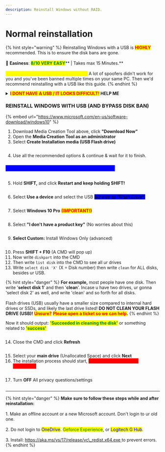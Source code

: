 ```yaml
---
description: Reinstall Windows without RAID.
---
```


# Normal reinstallation

{% hint style="warning" %}
Reinstalling Windows with a USB is <mark style="color:red;">**HIGHLY**</mark> recommended. This is to ensure the disk bans are gone.\
\
🌟 **Easiness**: <mark style="color:green;">**8/10 VERY EASY**</mark>** | Takes max 15 Minutes.**\
\
<mark style="color:yellow;">**Am I disk banned? This is how to know:**</mark> A lot of spoofers didn't work for you and you've been banned multiple times on your same PC. Then we'd recommend reinstalling with a USB like this guide.&#x20;
{% endhint %}

<details>

<summary><mark style="color:red;"><strong>I DONT HAVE A USB / IT LOOKS DIFFICULT!</strong></mark><strong> HELP ME</strong></summary>

Believe in the process. It may seem challenging at first with all the images and information, but trust us, it's much simpler than it looks! We encourage you to give it a try. If you need assistance, don't hesitate to contact us — we're here to help.\
\
<mark style="color:red;">**Don't have a USB to reinstall with?**</mark> Most cost **$5**, and it's recommended to get one.\
\
<mark style="color:yellow;">**Otherwise:**</mark>** Reinstall Windows by settings** > remove everything > Cloud download > <mark style="color:blue;">**Change settings**</mark> > Clean data <mark style="color:green;">\[YES]</mark> / Delete files from all drives <mark style="color:green;">\[YES]</mark> / Download Windows <mark style="color:green;">\[YES]</mark> > Confirm & next.

</details>

### REINSTALL WINDOWS WITH USB (AND BYPASS DISK BAN)

{% embed url="https://www.microsoft.com/en-us/software-download/windows10" %}

1. Download Media Creation Tool above, click **"Download Now"**
2. Open the **Media Creation Tool as an administrator**
3. Select **Create Installation media (USB Flash drive)**

<figure><img src="../../.gitbook/assets/flashdrive.png" alt=""><figcaption></figcaption></figure>

4. Use all the recommended options & continue & wait for it to finish.

### <mark style="color:blue;background-color:blue;">**YOUR USB CONTENTS LOOK LIKE THIS NOW**</mark>

<figure><img src="../../.gitbook/assets/USB insides.png" alt=""><figcaption></figcaption></figure>

5. Hold **SHIFT,** and click **Restart and keep holding SHIFT!**

<div align="left">

<figure><img src="../../.gitbook/assets/image.webp" alt=""><figcaption></figcaption></figure>

</div>

6. Select **Use a device** and select the USB _<mark style="background-color:blue;">(Known as "Flash Drive")</mark>_

<figure><img src="../../.gitbook/assets/select.webp" alt=""><figcaption></figcaption></figure>

7. Select **Windows 10 Pro** <mark style="color:red;">**(IMPORTANT!)**</mark>

<div align="left">

<figure><img src="../../.gitbook/assets/image.png" alt=""><figcaption></figcaption></figure>

</div>

8. Select **"I don't have a product key"** (No worries about this)

<div align="left">

<figure><img src="../../.gitbook/assets/image.avif" alt=""><figcaption></figcaption></figure>

</div>

9. **Select Custom:** Install Windows Only (advanced)

<div align="left">

<figure><img src="../../.gitbook/assets/image (1).png" alt=""><figcaption></figcaption></figure>

</div>

10. Press **SHIFT + F10** (A CMD will pop up)
11. Now write `diskpart` into the CMD
12. Then write `list disk` into the CMD to see all ur drives
13. Write `select disk 'X'` (X = Disk number) then write `clean` for ALL disks, besides ur USB.

{% hint style="danger" %}
**For example,** most people have one disk. Then write '**select disk 1**' and then '**clean**'. Incase u have two drives, ur gonna 'select disk 2' as well, and write 'clean' and so forth for all disks.\
\
Flash drives (USB) usually have a smaller size compared to internal hard drives or SSDs, and likely the last drive listed! **DO NOT CLEAN YOUR FLASH DRIVE (USB)!** <mark style="color:red;">**Unsure?**</mark> <mark style="color:red;">**Please open a ticket so we can help**</mark>**.**
{% endhint %}

Now it should output: <mark style="color:green;">**'Succeeded in cleaning the disk'**</mark> or something related to <mark style="color:green;">**'success'**</mark>

<div align="left">

<figure><img src="../../.gitbook/assets/image (2).png" alt=""><figcaption></figcaption></figure>

</div>

14. Close the CMD and click **Refresh**

<div align="left">

<figure><img src="../../.gitbook/assets/image (4).png" alt=""><figcaption></figcaption></figure>

</div>

15. Select your **main drive** (Unallocated Space) and click **Next**
16. The installation process should start, <mark style="color:red;background-color:red;">**AND MAKE AN OFFLINE ACCOUNT!**</mark>

<figure><img src="../../.gitbook/assets/Offline acc.webp" alt=""><figcaption></figcaption></figure>

17. Turn **OFF** All privacy questions/settings

<figure><img src="../../.gitbook/assets/Turnoff.png" alt=""><figcaption></figcaption></figure>

***

{% hint style="danger" %}
**Make sure to follow these steps while and after reinstallation:**\
\
1\. Make an offline account or a new Microsoft account. Don't login to ur old one.\
\
2\. Do not login to <mark style="color:blue;">OneDrive</mark>. <mark style="color:green;">Geforce Experience</mark>, or <mark style="color:blue;">Logitech G Hub</mark>.\
\
3\. Install: [https://aka.ms/vs/17/release/vc\_redist.x64.exe ](https://aka.ms/vs/17/release/vc\_redist.x64.exe)to prevent errors.
{% endhint %}
